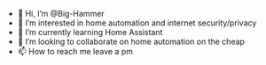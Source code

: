 - 👋 Hi, I’m @Big-Hammer
- 👀 I’m interested in home automation and internet security/privacy
- 🌱 I’m currently learning Home Assistant
- 💞️ I’m looking to collaborate on home automation on the cheap
- 📫 How to reach me leave a pm

<!---
Big-Hammer/Big-Hammer is a ✨ special ✨ repository because its `README.md` (this file) appears on your GitHub profile.
You can click the Preview link to take a look at your changes.
--->
